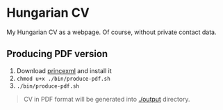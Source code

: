 # Hungarian CV

My Hungarian CV as a webpage. Of course, without private contact data.

## Producing PDF version
1. Download [princexml](https://www.princexml.com/download/) and install it
1. `chmod u+x ./bin/produce-pdf.sh`
1. `./bin/produce-pdf.sh`

> CV in PDF format will be generated into [./output](output) directory.